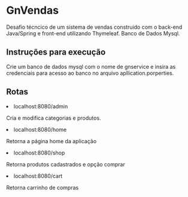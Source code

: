 # GnVendas
Desafio técncico de um sistema de vendas construido com o back-end Java/Spring e front-end utilizando Thymeleaf. Banco de Dados Mysql.

<h2> Instruções para execução </h2>
Crie um banco de dados mysql com o nome de gnservice e insira as credenciais para acesso ao banco no arquivo apllication.porperties.

<h2>Rotas</h2>
<li>localhost:8080/admin</li>
<p>Cria e modifica categorias e produtos.
<li>localhost:8080/home</li>
<p>Retorna a página home da aplicação</p>
<li>localhost:8080/shop</li>
<p> Retorna produtos cadastrados e opção comprar</p>
<li>localhost:8080/cart</li>
<p>Retorna carrinho de compras</p>


